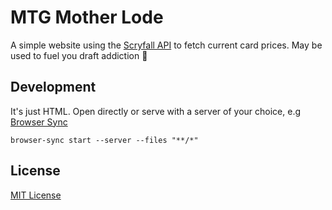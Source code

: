 # MTG Mother Lode

A simple website using the [Scryfall API](https://scryfall.com/docs/api) to fetch current card prices. May be used to fuel you draft addiction 🤑

## Development

It's just HTML. Open directly or serve with a server of your choice, e.g [Browser Sync](https://browsersync.io/)

```
browser-sync start --server --files "**/*"
```

## License

[MIT License](./LICENSE)

